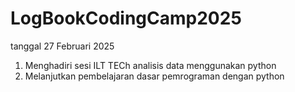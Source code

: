 # LogBookCodingCamp2025
tanggal 27 Februari 2025
1. Menghadiri sesi ILT TECh analisis data menggunakan python
2. Melanjutkan pembelajaran dasar pemrograman dengan python
